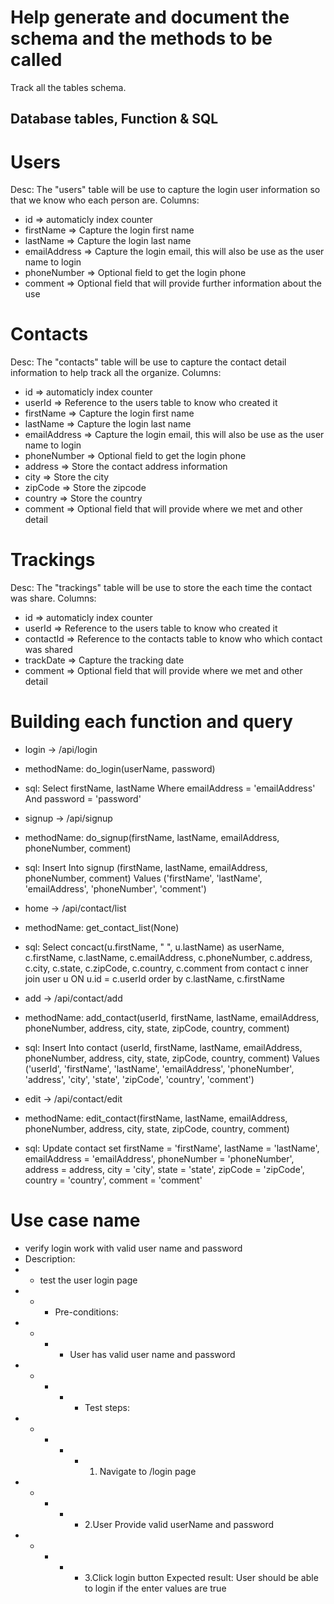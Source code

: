 # Help generate and document the schema and the methods to be called

Track all the tables schema.

## Database tables, Function & SQL

# Users

Desc: The "users" table will be use to capture the login user information so that we know who each person are.
Columns:

- id => automaticly index counter
- firstName => Capture the login first name
- lastName =>  Capture the login last name
- emailAddress => Capture the login email, this will also be use as the user name to login
- phoneNumber => Optional field to get the login phone
- comment => Optional field that will provide further information about the use

# Contacts

Desc: The "contacts" table will be use to capture the contact detail information to help track all the organize.
Columns:

- id => automaticly index counter
- userId => Reference to the users table to know who created it
- firstName => Capture the login first name
- lastName =>  Capture the login last name
- emailAddress => Capture the login email, this will also be use as the user name to login
- phoneNumber => Optional field to get the login phone
- address =>  Store the contact address information
- city => Store the city
- zipCode => Store the zipcode
- country => Store the country
- comment => Optional field that will provide where we met and other detail

# Trackings

Desc: The "trackings" table will be use to store the each time the contact was share.
Columns:

- id => automaticly index counter
- userId => Reference to the users table to know who created it
- contactId => Reference to the contacts table to know who which contact was shared
- trackDate => Capture the tracking date
- comment => Optional field that will provide where we met and other detail

# Building each function and query

- login -> /api/login
- methodName: do_login(userName, password)
- sql: Select firstName, lastName Where emailAddress = 'emailAddress' And password = 'password'

- signup -> /api/signup
- methodName: do_signup(firstName, lastName, emailAddress, phoneNumber, comment)
- sql: Insert Into signup
    (firstName, lastName, emailAddress, phoneNumber, comment)
    Values ('firstName', 'lastName', 'emailAddress', 'phoneNumber', 'comment')

- home -> /api/contact/list
- methodName: get_contact_list(None)
- sql: Select
    concact(u.firstName, " ", u.lastName) as userName, c.firstName, c.lastName, c.emailAddress, c.phoneNumber,
    c.address, c.city, c.state, c.zipCode, c.country, c.comment
    from contact c inner join user u ON u.id = c.userId order by c.lastName, c.firstName

- add -> /api/contact/add
- methodName: add_contact(userId, firstName, lastName, emailAddress, phoneNumber, address, city, state, zipCode, country, comment)
- sql: Insert Into contact
    (userId, firstName, lastName, emailAddress, phoneNumber, address, city, state, zipCode, country, comment)
    Values ('userId', 'firstName', 'lastName', 'emailAddress', 'phoneNumber', 'address', 'city', 'state', 'zipCode', 'country', 'comment')

- edit -> /api/contact/edit
- methodName: edit_contact(firstName, lastName, emailAddress, phoneNumber, address, city, state, zipCode, country, comment)
- sql: Update contact set
    firstName = 'firstName', lastName = 'lastName', emailAddress = 'emailAddress',
    phoneNumber = 'phoneNumber', address = address, city = 'city', state = 'state',
    zipCode = 'zipCode', country = 'country', comment = 'comment'

# Use case name

- verify login work with valid user name and password
- Description:
- - test the user login page
- - - Pre-conditions:
- - - - User has valid user name and password
- - - - - Test steps:
- - - - - 1. Navigate to /login page
- - - - - 2.User Provide valid userName and password
- - - - - 3.Click login button Expected result: User should be able to login if the enter values are true
